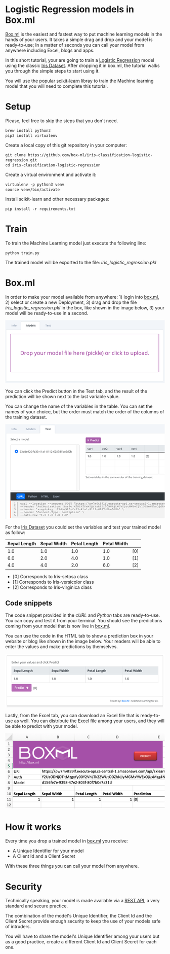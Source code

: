 # Logistic Regression models in Box.ml
[Box.ml](https://box.ml/login) is the easiest and fastest way to put machine learning models in the hands of your users. It takes a simple drag and drop and your model is ready-to-use; In a matter of seconds you can call your model from anywhere including Excel, blogs and apps.

In this short tutorial, your are going to train a [Logistic Regression](https://en.wikipedia.org/wiki/Logistic_regression) model using the classic [Iris Dataset](https://en.wikipedia.org/wiki/Iris_flower_data_set). After dropping it in box.ml, the tutorial walks you through the simple steps to start using it.

You will use the popular [scikit-learn](https://scikit-learn.org/stable/modules/generated/sklearn.linear_model.LogisticRegression.html) libray to train the Machine learning model that you will need to complete this tutorial.

# Setup
Please, feel free to skip the steps that you don't need.
```
brew install python3
pip3 install virtualenv
```

Create a local copy of this git repository in your computer:
```
git clone https://github.com/box-ml/iris-classification-logistic-regression.git
cd iris-classification-logistic-regression
```

Create a virtual environment and activate it:
```
virtualenv -p python3 venv
source venv/bin/activate
```

Install scikit-learn and other necessary packages:
```
pip install -r requirements.txt
```

# Train
To train the Machine Learning model just execute the following line:
```
python train.py
```

The trained model will be exported to the file: *iris_logistic_regression.pkl*

# Box.ml
In order to make your model available from anywhere: 1) login into [box.ml](https://box.ml/login), 2) select or create a new Deployment, 3) drag and drop the file *iris_logistic_regression.pkl* in the box, like shown in the image below, 3) your model will be ready-to-use in a second.

![Box.ml drop model box](img/drop.png)

You can click the Predict button in the Test tab, and the result of the prediction will be shown next to the last variable value.

You can change the name of the variables in the table. You can set the names of your choice, but the order must match the order of the columns of the training dataset.

![Box.ml predicting](img/predict.png)

For the [Iris Dataset](https://en.wikipedia.org/wiki/Iris_flower_data_set) you could set the variables and test your trained model as follow: 

| Sepal Length | Sepal Width | Petal Length | Petal Width |     |
| ------------ | ----------- | ------------ | ----------- | --- |
| 1.0          | 1.0         | 1.0          | 1.0         | [0] |
| 6.0          | 2.0         | 4.0          | 1.0         | [1] |
| 4.0          | 4.0         | 2.0          | 6.0         | [2] |

* [0] Corresponds to Iris-setosa class
* [1] Corresponds to Iris-versicolor class
* [2] Corresponds to Iris-virginica class

## Code snippets
The code snippet provided in the *cURL* and *Python* tabs are ready-to-use. You can copy and test it from your terminal. You should see the predictions coming from your model that is now live in [box.ml](https://box.ml).

You can use the code in the HTML tab to show a prediction box in your website or blog like shown in the image below. Your readers will be able to enter the values and make predictions by themselves.

![Box.ml predicting widget](img/blog.png)

Lastly, from the Excel tab, you can download an Excel file that is ready-to-use as well. You can distribute the Excel file among your users, and they will be able to predict with your model.

![Box.ml predicting from Excel](img/excel.png)

# How it works
Every time you drop a trained model in [box.ml](https://box.ml/login) you receive:  
- A Unique Identifier for your model
- A Client Id and a Client Secret

With these three things you can call your model from anywhere. 

# Security
Technically speaking, your model is made available via a [REST API](https://en.wikipedia.org/wiki/Representational_state_transfer), a very standard and secure practice.

The combination of the model's Unique Identifier, the Client Id and the Client Secret provide enough security to keep the use of your models safe of intruders.

You will have to share the model's Unique Identifier among your users but as a good practice, create a different Client Id and Client Secret for each one.
